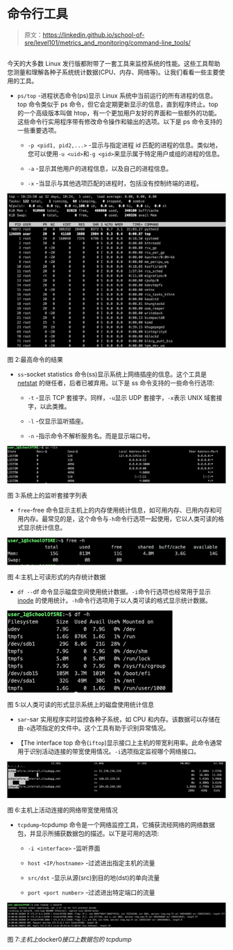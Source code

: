 # 命令行工具

> 原文：<https://linkedin.github.io/school-of-sre/level101/metrics_and_monitoring/command-line_tools/>

## 

今天的大多数 Linux 发行版都附带了一套工具来监控系统的性能。这些工具帮助您测量和理解各种子系统统计数据(CPU、内存、网络等)。让我们看看一些主要使用的工具。

*   `ps/top` -进程状态命令(ps)显示 Linux 系统中当前运行的所有进程的信息。top 命令类似于 ps 命令，但它会定期更新显示的信息，直到程序终止。top 的一个高级版本叫做 htop，有一个更加用户友好的界面和一些额外的功能。这些命令行实用程序带有修改命令操作和输出的选项。以下是 ps 命令支持的一些重要选项。

    *   `-p <pid1, pid2,...>` -显示与指定进程 id 匹配的进程的信息。类似地，您可以使用`-u <uid>`和`-g <gid>`来显示属于特定用户或组的进程的信息。

    *   `-a` -显示其他用户的进程信息，以及自己的进程信息。

    *   `-x` -当显示与其他选项匹配的进程时，包括没有控制终端的进程。

![Results of top command](img/9f22a424ddbdc61f4bd1aea6c6f9dc2a.png)

图 2:最高命令的结果

*   `ss`-socket statistics 命令(ss)显示系统上网络插座的信息。这个工具是 [netstat](https://man7.org/linux/man-pages/man8/netstat.8.html) 的继任者，后者已被弃用。以下是 ss 命令支持的一些命令行选项:

    *   `-t` -显示 TCP 套接字。同样，`-u`显示 UDP 套接字，`-x`表示 UNIX 域套接字，以此类推。

    *   `-l` -仅显示监听插座。

    *   `-n` -指示命令不解析服务名。而是显示端口号。

![List of listening sockets on a system](img/dd625dad5e89aa857020a324f5ee1cec.png)

图 3:系统上的监听套接字列表

*   `free`-free 命令显示主机上的内存使用统计信息，如可用内存、已用内存和可用内存。最常见的是，这个命令与`-h`命令行选项一起使用，它以人类可读的格式显示统计信息。

![Memory statistics on a host in human-readable form](img/91fdf31db8fb59d4677f1e49a042cef2.png)

图 4:主机上可读形式的内存统计数据

*   `df --`df 命令显示磁盘空间使用统计数据。`-i`命令行选项也经常用于显示 [inode](https://en.wikipedia.org/wiki/Inode) 的使用统计。`-h`命令行选项用于以人类可读的格式显示统计数据。

![Disk usage statistics on a system in human-readable form](img/70df4af9591cc5a47b35bdedf26c165c.png)

图 5:以人类可读的形式显示系统上的磁盘使用统计信息

*   `sar`-sar 实用程序实时监控各种子系统，如 CPU 和内存。该数据可以存储在由`-o`选项指定的文件中。这个工具有助于识别异常情况。

*   【The interface top 命令(`iftop`)显示接口上主机的带宽利用率。此命令通常用于识别活动连接的带宽使用情况。`-i`选项指定监视哪个网络接口。

![Network bandwidth usage by  active connection on the host](img/fcdf57d64160425d23661a6fb6e871bb.png)

图 6:主机上活动连接的网络带宽使用情况

*   `tcpdump`-tcpdump 命令是一个网络监控工具，它捕获流经网络的网络数据包，并显示所捕获数据包的描述。以下是可用的选项:

    *   `-i <interface>` -监听界面

    *   `host <IP/hostname>` -过滤进出指定主机的流量

    *   `src/dst` -显示从源(src)到目的地(dst)的单向流量

    *   `port <port number>` -过滤进出特定端口的流量

![tcpdump of packets on an interface](img/c63bf39ad3fed98cff6f0c31e6ab820d.png)

图 7:*主机上*docker0*接口上数据包的 tcpdump*